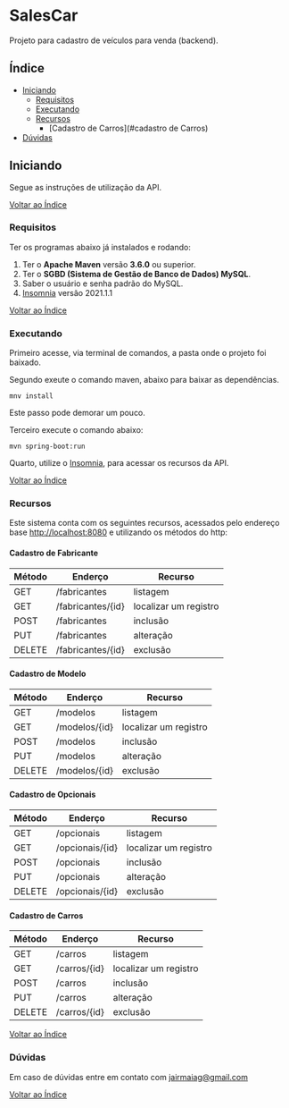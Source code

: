 # SalesCar

Projeto para cadastro de veículos para venda (backend).

## Índice

- [Iniciando](#iniciando)
  - [Requisitos](#requisitos)
  - [Executando](#executando)
  - [Recursos](#recursos)
  	 - [Cadastro de Carros](#cadastro de Carros)
- [Dúvidas](#dúvidas)

## Iniciando

Segue as instruções de utilização da API.

[Voltar ao Índice](#salescar)

### Requisitos
Ter os programas abaixo já instalados e rodando:
 
1. Ter o **Apache Maven** versão **3.6.0** ou superior.
2. Ter o **SGBD (Sistema de Gestão de Banco de Dados) MySQL**.
3. Saber o usuário e senha padrão do MySQL.
4. [Insomnia](https://insomnia.rest/) versão 2021.1.1

[Voltar ao Índice](#salescar)

### Executando

Primeiro acesse, via terminal de comandos, a pasta onde o projeto foi baixado.

Segundo exeute o comando maven, abaixo para baixar as dependências.

`mnv install`

Este passo pode demorar um pouco.

Terceiro execute o comando abaixo:

`mvn spring-boot:run`

Quarto, utilize o [Insomnia](https://insomnia.rest/), para acessar os recursos da API.

[Voltar ao Índice](#salescar)

### Recursos

Este sistema conta com os seguintes recursos, acessados pelo endereço base [http://localhost:8080](http://localhost:8080) e utilizando os métodos do http:

#### Cadastro de Fabricante

| Método | Enderço           | Recurso               |
|--------|-------------------|-----------------------|
| GET    | /fabricantes      | listagem              |
| GET    | /fabricantes/{id} | localizar um registro |
| POST   | /fabricantes      | inclusão              |
| PUT    | /fabricantes      | alteração             |
| DELETE | /fabricantes/{id} | exclusão              |
 	 	

#### Cadastro de Modelo

| Método | Enderço       | Recurso               |
|--------|---------------|-----------------------|
| GET    | /modelos      | listagem              |
| GET    | /modelos/{id} | localizar um registro |
| POST   | /modelos      | inclusão              |
| PUT    | /modelos      | alteração             |
| DELETE | /modelos/{id} | exclusão              |

#### Cadastro de Opcionais

| Método | Enderço         | Recurso               |
|--------|-----------------|-----------------------|
| GET    | /opcionais      | listagem              |
| GET    | /opcionais/{id} | localizar um registro |
| POST   | /opcionais      | inclusão              |
| PUT    | /opcionais      | alteração             |
| DELETE | /opcionais/{id} | exclusão              |

#### Cadastro de Carros

| Método | Enderço      | Recurso               |
|--------|--------------|-----------------------|
| GET    | /carros      | listagem              |
| GET    | /carros/{id} | localizar um registro |
| POST   | /carros      | inclusão              |
| PUT    | /carros      | alteração             |
| DELETE | /carros/{id} | exclusão              |

[Voltar ao Índice](#salescar)

### Dúvidas

Em caso de dúvidas entre em contato com [jairmaiag@gmail.com](jairmaiag@gmail.com)

[Voltar ao Índice](#salescar)